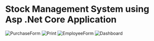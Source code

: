 # Stock Management System using Asp .Net Core Application
![PurchaseForm](https://github.com/MFaizanMemmon/Stock_Management_Sys/assets/118439682/74345b7b-48bb-4bdf-83a8-bb439228a651)
![Print](https://github.com/MFaizanMemmon/Stock_Management_Sys/assets/118439682/65001282-37fa-46d1-a29f-8d6f107c8b13)
![EmployeeForm](https://github.com/MFaizanMemmon/Stock_Management_Sys/assets/118439682/15507421-9a6d-4317-bed5-e5a5fa006e45)
![Dashboard](https://github.com/MFaizanMemmon/Stock_Management_Sys/assets/118439682/1527bc38-2815-4118-b8df-548114397165)
